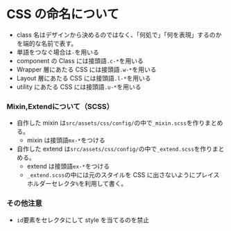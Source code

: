 # CSS の命名について

- class 名はデザインから決めるのではなく、「何処で」「何を表現」するのかを端的な名前で表す。
- 単語をつなぐ場合は`-`を用いる
- component の Class には接頭語`.c-*`を用いる
- Wrapper 層にあたる CSS には接頭語`.w-*`を用いる
- Layout 層にあたる CSS には接頭語`.l-*`を用いる
- utility にあたる CSS には接頭語`.u-*`を用いる

<h3>Mixin,Extendについて（SCSS）</h3>

- 自作した mixin は`src/assets/css/config/`の中で`_mixin.scss`を作りまとめる。
  - mixin は接頭語`mx-*`をつける
- 自作した extend は`src/assets/css/config/`の中で`_extend.scss`を作りまとめる。
  - extend は接頭語`ex-*`をつける
  - `_extend.scss`の中には元のスタイルを CSS に出さないようにプレイスホルダーセレクタ`%`を利用して書く。

### その他注意

- `id`要素をセレクタにして style を当てるのを禁止
